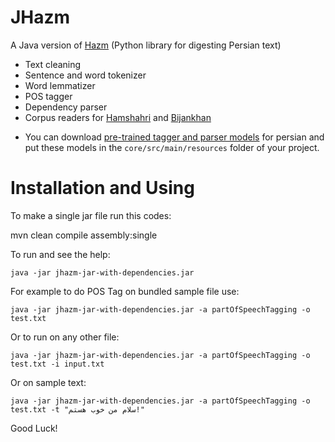 JHazm
=====

A Java version of [Hazm](https://github.com/sobhe/hazm) (Python library for digesting Persian text)

+ Text cleaning
+ Sentence and word tokenizer
+ Word lemmatizer
+ POS tagger
+ Dependency parser
+ Corpus readers for [Hamshahri](http://ece.ut.ac.ir/dbrg/hamshahri/) and [Bijankhan](http://ece.ut.ac.ir/dbrg/bijankhan/)

* You can download [pre-trained tagger and parser models](http://dl.dropboxusercontent.com/u/90405495/resources.zip) for persian and put these models in the `core/src/main/resources` folder of your project.

# Installation and Using

To make a single jar file run this codes:

mvn clean compile assembly:single

To run and see the help:
```shell
java -jar jhazm-jar-with-dependencies.jar
```

For example to do POS Tag on bundled sample file use:
```
java -jar jhazm-jar-with-dependencies.jar -a partOfSpeechTagging -o test.txt
```

Or to run on any other file:
```
java -jar jhazm-jar-with-dependencies.jar -a partOfSpeechTagging -o test.txt -i input.txt
```

Or on sample text:
```
java -jar jhazm-jar-with-dependencies.jar -a partOfSpeechTagging -o test.txt -t "سلام من خوب هستم!"
```
Good Luck!
